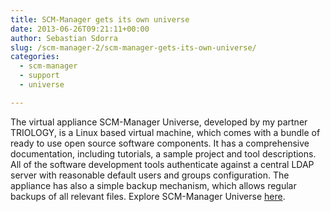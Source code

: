 ```yaml
---
title: SCM-Manager gets its own universe
date: 2013-06-26T09:21:11+00:00
author: Sebastian Sdorra
slug: /scm-manager-2/scm-manager-gets-its-own-universe/
categories:
  - scm-manager
  - support
  - universe

---
```

The virtual appliance SCM-Manager Universe, developed by my partner TRIOLOGY, is a Linux based virtual machine, which comes with a bundle of ready to use open source software components. It has a comprehensive documentation, including tutorials, a sample project and tool descriptions. All of the software development tools authenticate against a central LDAP server with reasonable default users and groups configuration. The appliance has also a simple backup mechanism, which allows regular backups of all relevant files. Explore SCM-Manager Universe <a href="https://www.scm-manager.com/scm-manager-universe/" title="scm-manager-universe" target="_blank" rel="noopener noreferrer">here</a>.

